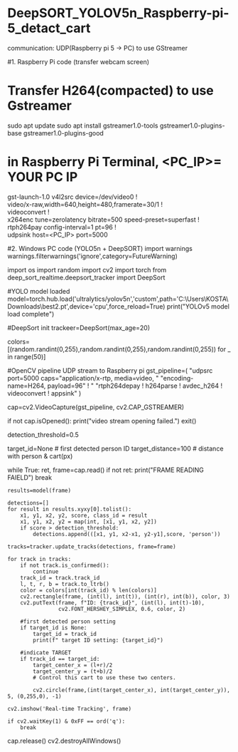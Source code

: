 # DeepSORT_YOLOV5n_Raspberry-pi-5_detact_cart

communication: UDP(Raspberry pi 5 -> PC) to use GStreamer

#1. Raspberry Pi code (transfer webcam screen)
# Transfer H264(compacted) to use Gstreamer
sudo apt update
sudo apt install gstreamer1.0-tools gstreamer1.0-plugins-base gstreamer1.0-plugins-good


# in Raspberry Pi Terminal,  <PC_IP>= YOUR PC IP
gst-launch-1.0 v4l2src device=/dev/video0 ! \
  video/x-raw,width=640,height=480,framerate=30/1 ! \
  videoconvert ! \
  x264enc tune=zerolatency bitrate=500 speed-preset=superfast ! \
  rtph264pay config-interval=1 pt=96 ! \
  udpsink host=<PC_IP> port=5000


#2. Windows PC code (YOLO5n + DeepSORT)
import warnings
warnings.filterwarnings('ignore',category=FutureWarning)

import os
import random
import cv2
import torch
from deep_sort_realtime.deepsort_tracker import DeepSort

#YOLO model loaded
model=torch.hub.load('ultralytics/yolov5n','custom',path='C:\Users\KOSTA\Downloads\best2.pt',device='cpu',force_reload=True)
print("YOLOv5 model load complete")

#DeepSort init
trackeer=DeepSort(max_age=20)

colors=[(random.randint(0,255),random.randint(0,255),random.randint(0,255)) for _ in range(50)]


#OpenCV pipeline UDP stream to Raspberry pi
gst_pipeline=(
    "udpsrc port=5000 caps=\"application/x-rtp, media=video, "
    "encoding-name=H264, payload=96\" ! "
    "rtph264depay ! h264parse ! avdec_h264 ! videoconvert ! appsink"
) 

cap=cv2.VideoCapture(gst_pipeline, cv2.CAP_GSTREAMER)

if not cap.isOpened():
    print("video stream opening failed.")
    exit()

detection_threshold=0.5

target_id=None   # first detected person ID
target_distance=100 # distance with person & cart(px)

while True:
    ret, frame=cap.read()
    if not ret:
        print("FRAME READING FAIELD")
        break

    results=model(frame)

    detections=[]
    for result in results.xyxy[0].tolist():
        x1, y1, x2, y2, score, class_id = result
        x1, y1, x2, y2 = map(int, [x1, y1, x2, y2])
        if score > detection_threshold:
            detections.append(([x1, y1, x2-x1, y2-y1],score, 'person'))

    tracks=tracker.update_tracks(detections, frame=frame)

    for track in tracks:
        if not track.is_confirmed():
            continue
        track_id = track.track_id
        l, t, r, b = track.to_ltrb()
        color = colors[int(track_id) % len(colors)]
        cv2.rectangle(frame, (int(l), int(t)), (int(r), int(b)), color, 3)
        cv2.putText(frame, f"ID: {track_id}", (int(l), int(t)-10),
                    cv2.FONT_HERSHEY_SIMPLEX, 0.6, color, 2)
        
        #first detected person setting
        if target_id is None:
            target_id = track_id
            print(f" target ID setting: {target_id}")

        #indicate TARGET
        if track_id == target_id:
            target_center_x = (l+r)/2
            target_center_y = (t+b)/2
            # Control this cart to use these two centers.

            cv2.circle(frame,(int(target_center_x), int(target_center_y)), 5, (0,255,0), -1)

    cv2.imshow('Real-time Tracking', frame)

    if cv2.waitKey(1) & 0xFF == ord('q'):
        break

cap.release()
cv2.destroyAllWindows()
